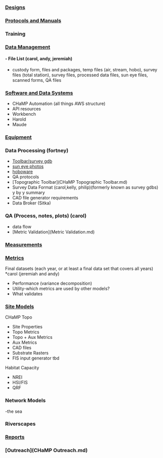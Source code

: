 

### [Designs](Designs.md)

### [Protocols and Manuals](ProtocolMainPage.md)

### Training

### [Data Management](DataManagement.md)
#### - File List (carol, andy, jeremiah)
- custody form, files and packages, temp files (air, stream, hobo), survey files (total station), survey files, processed data files, sun eye files, scanned forms, QA files

### [Software and Data Systems](OtherSoftware.md)
- CHaMP Automation (all things AWS structure)
- API resources
- Workbench
- Harold
- Maude

### [Equipment](Equipment.md)

### Data Processing (fortney)

- [Toolbar/survey gdb](TopoDataProcessing.md)
- [sun eye photos](DataProcessing.md)
- [hoboware](DataProcessing.md)
- QA protocols
- [Topographic Toolbar](CHaMP Topographic Toolbar.md)
- Survey Data Format (carol,kelly, philip)(formerly known as survey gdbs) y by y summary
- CAD file generator requirements
- Data Broker (Sitka)

### QA (Process, notes, plots) (carol)
- data flow
- [Metric Validation](Metric Validation.md)

### [Measurements](MeasurementsMainPage.md)

### [Metrics](MetricsMainPage.md) 

Final datasets (each year, or at least a final data set that covers all years)
*carol (jeremiah and andy)

- Performance (variance decomposition)
- Utility-which metrics are used by other models? 
- What validates

### [Site Models](Models.md)

CHaMP Topo 
- Site Properties
- Topo Metrics
- Topo + Aux Metrics
- Aux Metrics
- CAD files
- Substrate Rasters
- FIS input generator tbd

Habitat Capacity
- NREI
- HSI/FIS
- QRF


### Network Models
-the sea

### Riverscapes

### [Reports](ReportsMain.md) 

### [Outreach](CHaMP Outreach.md)

